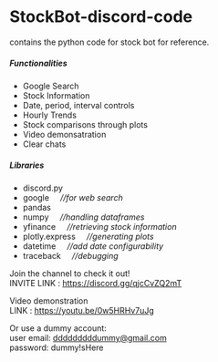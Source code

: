 # StockBot-discord-code
contains the python code for stock bot for reference.

<h5>Functionalities</h5>
<ul>
  <li> Google Search
  <li> Stock Information
  <li> Date, period, interval controls
  <li> Hourly Trends
  <li> Stock comparisons through plots
  <li> Video demonsatration 
  <li> Clear chats
</ul>

<h5>Libraries</h5>
<ul>
  <li> discord.py
  <li> google            &nbsp;&nbsp;&nbsp;&nbsp;<em>//for web search</em> 
  <li> pandas
  <li> numpy             &nbsp;&nbsp;&nbsp;&nbsp;<em>//handling dataframes</em>
  <li> yfinance          &nbsp;&nbsp;&nbsp;&nbsp;<em>//retrieving stock information</em> 
  <li> plotly.express    &nbsp;&nbsp;&nbsp;&nbsp;<em>//generating plots</em> 
  <li> datetime          &nbsp;&nbsp;&nbsp;&nbsp;<em>//add date configurability</em>
  <li> traceback         &nbsp;&nbsp;&nbsp;&nbsp;<em>//debugging </em>
</ul>

Join the channel to check it out! <br>
INVITE LINK : https://discord.gg/qjcCvZQ2mT
  
Video demonstration<br>
LINK : https://youtu.be/0w5HRHv7uJg

Or use a dummy account:<br>
user email: dddddddddummy@gmail.com <br>
password: dummy!sHere
